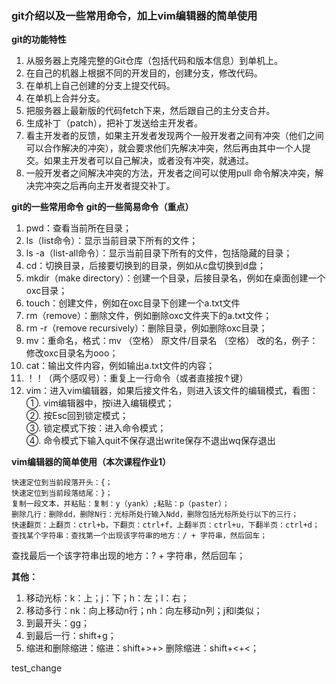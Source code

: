 ### git介绍以及一些常用命令，加上vim编辑器的简单使用

**git的功能特性**

1. 从服务器上克隆完整的Git仓库（包括代码和版本信息）到单机上。
2. 在自己的机器上根据不同的开发目的，创建分支，修改代码。
3. 在单机上自己创建的分支上提交代码。
4. 在单机上合并分支。
5. 把服务器上最新版的代码fetch下来，然后跟自己的主分支合并。
6. 生成补丁（patch），把补丁发送给主开发者。
7. 看主开发者的反馈，如果主开发者发现两个一般开发者之间有冲突（他们之间可以合作解决的冲突），就会要求他们先解决冲突，然后再由其中一个人提交。如果主开发者可以自己解决，或者没有冲突，就通过。
8. 一般开发者之间解决冲突的方法，开发者之间可以使用pull 命令解决冲突，解决完冲突之后再向主开发者提交补丁。

**git的一些常用命令**
**git的一些简易命令（重点）**
1. pwd：查看当前所在目录；
2. ls（list命令）：显示当前目录下所有的文件；
3. ls -a（list-all命令）：显示当前目录下所有的文件，包括隐藏的目录；
4. cd：切换目录，后接要切换到的目录，例如从c盘切换到d盘；
5. mkdir（make directory）：创建一个目录，后接目录名，例如在桌面创建一个oxc目录；
6. touch：创建文件，例如在oxc目录下创建一个a.txt文件
7. rm（remove）：删除文件，例如删除oxc文件夹下的a.txt文件；
8. rm -r（remove recursively）：删除目录，例如删除oxc目录；
9. mv：重命名，格式：mv （空格） 原文件/目录名 （空格） 改的名，例子：修改oxc目录名为ooo；
10. cat：输出文件内容，例如输出a.txt文件的内容；
11. ！！（两个感叹号）：重复上一行命令（或者直接按↑键）
12. vim：进入vim编辑器，如果后接文件名，则进入该文件的编辑模式，看图：  
①. vim编辑器中，按i进入编辑模式；  
②. 按Esc回到锁定模式；  
③. 锁定模式下按：进入命令模式；  
④. 命令模式下输入quit不保存退出write保存不退出wq保存退出  

**vim编辑器的简单使用（本次课程作业1）**

	快速定位到当前段落开头：{；  
	快速定位到当前段落结尾：}；  
	复制一段文本，并粘贴：复制：y（yank）;粘贴：p（paster）；  
	删除几行：删除dd，删除N行：光标所处行输入Ndd，删除包括光标所处行以下的三行；  
	快速翻页：上翻页：ctrl+b，下翻页：ctrl+f，上翻半页：ctrl+u，下翻半页：ctrl+d；  
	查找某个字符串：查找第一个出现该字符串的地方：/ + 字符串，然后回车；  
查找最后一个该字符串出现的地方：? + 字符串，然后回车；  
  
**其他：** 
1. 移动光标：k：上；j：下；h：左；l：右；
2. 移动多行：nk：向上移动n行；nh：向左移动n列；j和l类似；
3. 到最开头：gg；
4. 到最后一行：shift+g；
5. 缩进和删除缩进：缩进：shift+>+> 删除缩进：shift+<+<；

test_change
